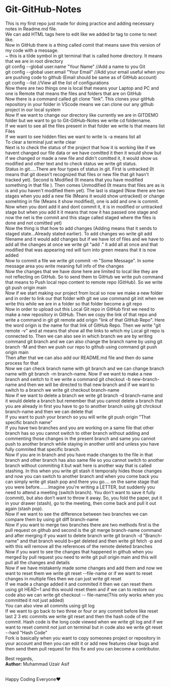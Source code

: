 # Git-GitHub-Notes

This is my first repo just made for doing practice and adding necessary notes in Readme.md file.
<br>
We can add HTML tags here to edit like we added br tag to come to next like.
<br>
Now in GitHub there is a thing called comit that means save this version of my code with a message.
<br>
~ this is a tilde symbol in git terminal that is called home directory. It means that we are in root directory
<br>
git config --global user.name "Your Name" //Add a name to you Git
<br>
git config --global user.email "Your Email" //Add your email useful when you are pushing code to github (Email should be same as of GitHub account)
<br>
git config --list //View all the list of configurations
<br>
Now there are two things one is local that means your Laptop and PC and one is Remote that means the files and folders that are on GitHub
<br>
Now there is a command called git clone "link". This clones your gitHub repository in your folder in VScode means we can clone our any github project in our local system
<br>
Now If we want to change our directory like currently we are in GITDEMO folder but we want to go to Git-GitHub-Notes we write cd foldername.
<br>
If we want to see all the files present in that folder we write ls that means list Files
<br>
If we want to see hidden files we want to write ls -a means list all
<br>
To clear a terminal just write clear
<br>
Next is to check the status of the project that how it is working like if we havent changed our file data or we have comitted it then it would show but if we changed or made a new file and didn't comitted it, it would show us modified and other text and to check status we write git status.
<br>
Status in git.....There are four types of status in git. First is untracked (It means that git doesn't recognized that files or new file that git hasn't tracked yet). Second is Modified (It means that you have modified something in that file ). Then comes Unmodified (It means that files are as is is and you haven't modified them yet). The last is staged (Now there are two stages when you add a new file (Means it would show untracked) or change somehting in file (Means it show modified), one is add and one is commit. Now when you dont add it and dont commit it, it is in modified or untracked stage but when you add it it means that now it has passed one stage and now the net is the commit and this stage called staged where the files is done and not comitted yet)
<br>
Now the thing is that how to add changes (Adding means that it sends to staged state...Already stated earlier). To add changes wo write git add filename and it would add changes but if we have lot of files and we have to add all the changes at once we write git "add ." it add all at once and that modified that was appearing red will turn into green means that it is now added
<br>
Now to commit a file we write git commit -m "Some Message". In some message area you write meaning full info of the changes
<br>
Now the changes that we have done here are limited to local like they are not reflecting on GitHub. So to send them to GitHub we write puh command that means to Push local repo content to remote repo (GitHub). So we write git push origin main
<br>
Now if we start making our project from local so now we make a new folder and in order to link our that folder with git we use command git init when we write this while we are in a folder so that folder become a git repo
<br>
Now in order to upload out this Local Git repo in GitHub first we need to make a new repository in GitHub. Then we copy the link of that repo and write a command in git git remote add origin "link of that GitHub Repo". Here the word origin is the name for that link of GitHub Repo. Then we write "git remote -v" and at means that show all the links to which my Local git repo is connected to. Then we can also see in which branch we are by writing command git branch and we can also change the branch name by using git branch -M and then we push our repo to github using command git push origin main
<br>
Then after that we can also add our README.md file and then do same process for that
<br>
Now we can check branch name with git branch and we can change branch name with git branch -m branch-name. Now if we want to make a new branch and switch to it we write a command git checkout -b new-branch-name and then we will be directed to that new branch and if we want to switch to a branch we write git checkout branch-name
<br>
Now if we want to delete a branch we write git branch -d branch-name and it would delete a branch but remember that you cannot delete a branch that you are already in first you have to go to another branch using git chrckout branch-name and then we can delete that
<br>
If you want to push your branch so you will write git push origin "That specific branch name"
<br>
If you have two branches and you are working on a same file that other branch has so you cannot switch to other branch without adding and commenting those changes in the present branch and same you cannot push to another branch while staying in another until and unless you have fully commited that specific branch.
<br>
Now if you are in branch and you have made changes to the file in that branch and other branch has also same file so you cannot switch to another branch without commiting it but wait here is another way that is called stashing. In this when you write git stash it temporaily hides those changes and now you can switch to another branch and when you come back you can simply write git stash pop and there you go.... on the same stage that you were before.......Imagine you're writing a LETTER, but suddenly you need to attend a meeting (switch branch). You don’t want to save it fully (commit), but also don’t want to throw it away.
So, you fold the paper, put it in your drawer (stash), go to the meeting, then come back and pull it out again (stash pop).
<br>
Now if we want to see the difference between two branches we can compare them by using git diff branch-name
<br>
Now if you want to merge two branches there are two methods first is the pull request on github and second is the git merge branch-name command and after merging if you want to delete branch write git branch -d "Branch-name" and that branch would b=get deleted and then write git fetch -p and with this will remove all the references of the remote deleted branches
<br>
Now if you want to see the changes that happened in github when you merged by pull request you need to write git pull origin main and this will pull all the changes and details
<br>
Now if we have mistakenly made some changes and add them and now we want to reset them we write git reset --file-name or if we want to reset changes in multiple files then we can just write git reset
<br>
If we made a change added it and commited it then we can reset them using git HEAD~1 and this would reset them and if we can to restore our code also we can write git checkout -- file-name(This only works when you committed it not just added)
<br>
You can also view all commits using git log
<br>
If we want to go back to two three or four or any commit before like reset last 2 3 etc commits we write git reset and then the hash code of the commit. Hash code is the long code viewed when we write git log and if we want to reset commit not just on terminal but in code also we write git reset --hard "Hash Code"
<br>
Fork is basically when you want to copy someones project or repository in your account and then you can edit it or add new features clear bugs and then send them pull request for this fix and you can become a contributor.
<br>

Best regards, 
<br>
**Author:** Muhammad Uzair Asif

<br>
Happy Coding Everyone❤️
